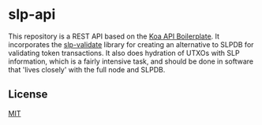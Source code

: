 # slp-api
This repository is a REST API based on the [Koa API Boilerplate](https://github.com/christroutner/koa-api-boilerplate). It incorporates the [slp-validate](https://github.com/simpleledger/slp-validate.js) library for creating an alternative to SLPDB for validating token transactions. It also does hydration of UTXOs with SLP information, which is a fairly intensive task, and should be done in software that 'lives closely' with the full node and SLPDB.

## License
[MIT](./LICENSE.md)

